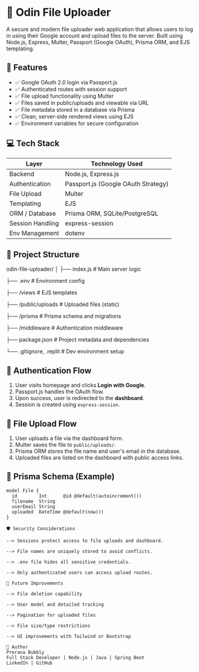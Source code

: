 # 🔐 Odin File Uploader

A secure and modern file uploader web application that allows users to log in using their Google account and upload files to the server. Built using Node.js, Express, Multer, Passport (Google OAuth), Prisma ORM, and EJS templating.



## 🚀 Features

- ✅ Google OAuth 2.0 login via Passport.js
- ✅ Authenticated routes with session support
- ✅ File upload functionality using Multer
- ✅ Files saved in public/uploads and viewable via URL
- ✅ File metadata stored in a database via Prisma
- ✅ Clean, server-side rendered views using EJS
- ✅ Environment variables for secure configuration



## 💻 Tech Stack

| Layer            | Technology Used                     |
|------------------|-------------------------------------|
| Backend          | Node.js, Express.js                 |
| Authentication   | Passport.js (Google OAuth Strategy) |
| File Upload      | Multer                              |
| Templating       | EJS                                 |
| ORM / Database   | Prisma ORM, SQLite/PostgreSQL       |
| Session Handling | express-session                     |
| Env Management   | dotenv                              |



## 📂 Project Structure

odin-file-uploader/
│
├── index.js # Main server logic

├── .env # Environment config

├── /views # EJS templates

├── /public/uploads # Uploaded files (static)

├── /prisma # Prisma schema and migrations

├── /middleware # Authentication middleware

├── package.json # Project metadata and dependencies

└── .gitignore, .replit # Dev environment setup



## 🔐 Authentication Flow

1. User visits homepage and clicks **Login with Google**.
2. Passport.js handles the OAuth flow.
3. Upon success, user is redirected to the **dashboard**.
4. Session is created using `express-session`.



## 📁 File Upload Flow

1. User uploads a file via the dashboard form.
2. Multer saves the file to `public/uploads/`.
3. Prisma ORM stores the file name and user's email in the database.
4. Uploaded files are listed on the dashboard with public access links.



## 🧠 Prisma Schema (Example)

```prisma
model File {
  id        Int      @id @default(autoincrement())
  filename  String
  userEmail String
  uploaded  DateTime @default(now())
}

🛡️ Security Considerations

--> Sessions protect access to file uploads and dashboard.

--> File names are uniquely stored to avoid conflicts.

--> .env file hides all sensitive credentials.

--> Only authenticated users can access upload routes.

📌 Future Improvements

--> File deletion capability

--> User model and detailed tracking

--> Pagination for uploaded files

--> File size/type restrictions

--> UI improvements with Tailwind or Bootstrap

👤 Author
Prerana Bubbly
Full Stack Developer | Node.js | Java | Spring Boot
LinkedIn | GitHub

